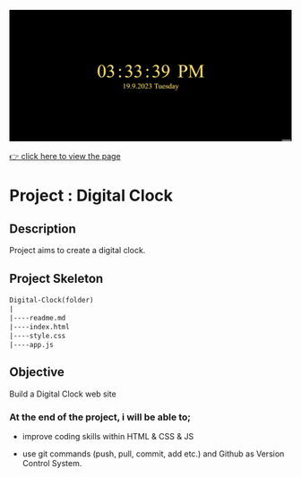![Project Snapshot](screengif.gif)

[👉 click here to view the page](https://msaiduslu.github.io/Digital-Clock-JS/)

# Project : Digital Clock

## Description

Project aims to create a digital clock.

## Project Skeleton

```
Digital-Clock(folder)
|
|----readme.md
|----index.html
|----style.css
|----app.js
```

## Objective

Build a Digital Clock web site

### At the end of the project, i will be able to;

- improve coding skills within HTML & CSS & JS

- use git commands (push, pull, commit, add etc.) and Github as Version Control System.
